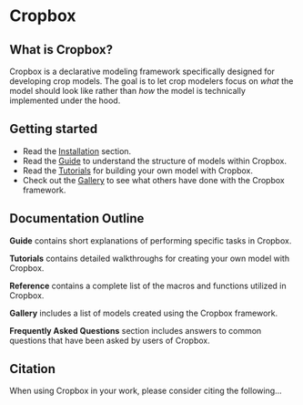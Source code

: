 # Cropbox

## What is Cropbox?

Cropbox is a declarative modeling framework specifically designed for developing crop models. The goal is to let crop modelers focus on *what* the model should look like rather than *how* the model is technically implemented under the hood.

## Getting started

* Read the [Installation](@ref) section.
* Read the [Guide](@ref) to understand the structure of models within Cropbox.
* Read the [Tutorials](@ref) for building your own model with Cropbox.
* Check out the [Gallery](@ref) to see what others have done with the Cropbox framework.

## Documentation Outline

**Guide** contains short explanations of performing specific tasks in Cropbox.

**Tutorials** contains detailed walkthroughs for creating your own model with Cropbox.

**Reference** contains a complete list of the macros and functions utilized in Cropbox.

**Gallery** includes a list of models created using the Cropbox framework.

**Frequently Asked Questions** section includes answers to common questions that have been asked by users of Cropbox.

## Citation

When using Cropbox in your work, please consider citing the following...
